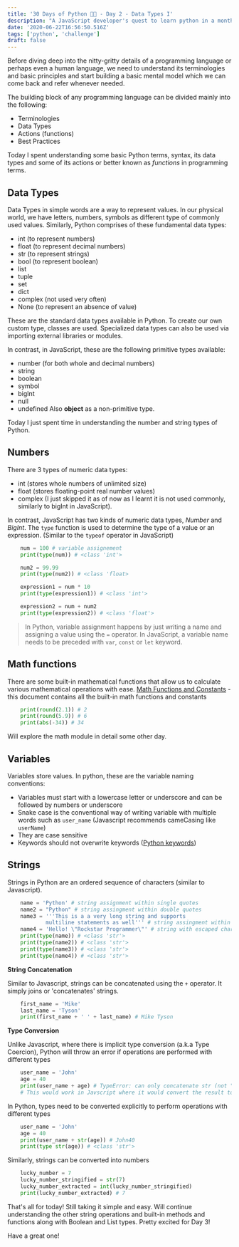 ```yaml
---
title: '30 Days of Python 👨‍💻 - Day 2 - Data Types I'
description: "A JavaScript developer's quest to learn python in a month."
date: '2020-06-22T16:56:50.516Z'
tags: ['python', 'challenge']
draft: false
---
```


Before diving deep into the nitty-gritty details of a programming language or perhaps even a human language, we need
to understand its terminologies and basic principles and start building a basic mental model which we can come back and
refer whenever needed.

The building block of any programming language can be divided mainly into the following:

- Terminologies
- Data Types
- Actions (functions)
- Best Practices

Today I spent understanding some basic Python terms, syntax, its data types and some of its actions or better known
as _functions_ in programming terms.

## Data Types

Data Types in simple words are a way to represent values. In our physical world, we have letters, numbers, symbols as
different type of commonly used values. Similarly, Python comprises of these fundamental data types:

- int (to represent numbers)
- float (to represent decimal numbers)
- str (to represent strings)
- bool (to represent boolean)
- list
- tuple
- set
- dict
- complex (not used very often)
- None (to represent an absence of value)

These are the standard data types available in Python. To create our own custom type, classes are used. Specialized data
types can also be used via importing external libraries or modules.

In contrast, in JavaScript, these are the following primitive types available:

- number (for both whole and decimal numbers)
- string
- boolean
- symbol
- bigInt
- null
- undefined
  Also **object** as a non-primitive type.

Today I just spent time in understanding the number and string types of Python.

## Numbers

There are 3 types of numeric data types:

- int (stores whole numbers of unlimited size)
- float (stores floating-point real number values)
- complex (I just skipped it as of now as I learnt it is not used commonly, similarly to bigInt in JavaScript).

In contrast, JavaScript has two kinds of numeric data types, _Number_ and _BigInt_.
The `type` function is used to determine the type of a value or an expression. (Similar to the `typeof` operator in
JavaScript)

```python
    num = 100 # variable assignement
    print(type(num)) # <class 'int'>

    num2 = 99.99
    print(type(num2)) # <class 'float>

    expression1 = num * 10
    print(type(expression1)) # <class 'int'>

    expression2 = num + num2
    print(type(expression2)) # <class 'float'>
```

> In Python, variable assignment happens by just writing a name and assigning a value using the `=` operator.
> In JavaScript, a variable name needs to be preceded with `var`, `const` or `let` keyword.

## Math functions

There are some built-in mathematical functions that allow us to calculate various mathematical operations with ease.
[Math Functions and Constants](https://docs.python.org/3/library/math.html) - this document contains all the built-in
math functions and constants

```python
    print(round(2.1)) # 2
    print(round(5.9)) # 6
    print(abs(-34)) # 34
```

Will explore the math module in detail some other day.

## Variables

Variables store values. In python, these are the variable naming conventions:

- Variables must start with a lowercase letter or underscore and can be followed by numbers or underscore
- Snake case is the conventional way of writing variable with multiple words such as `user_name` (Javascript 
  recommends cameCasing like `userName`)
- They are case sensitive
- Keywords should not overwrite keywords ([Python keywords](https://www.w3schools.com/python/python_ref_keywords.asp))

## Strings

Strings in Python are an ordered sequence of characters (similar to Javascript). 

```python
    name = 'Python' # string assignment within single quotes
    name2 = "Python" # string assingment within double quotes
    name3 = '''This is a a very long string and supports 
            multiline statements as well''' # string assingment within 3 single quotes
    name4 = 'Hello! \"Rockstar Programmer\"' # string with escaped character sequence
    print(type(name)) # <class 'str'>
    print(type(name2)) # <class 'str'>
    print(type(name3)) # <class 'str'>
    print(type(name4)) # <class 'str'>
```
**String Concatenation**

Similar to Javascript, strings can be concatenated using the `+` operator. It simply joins or 'concatenates' strings.

```python
    first_name = 'Mike'
    last_name = 'Tyson'
    print(first_name + ' ' + last_name) # Mike Tyson
```
**Type Conversion**

Unlike Javascript, where there is implicit type conversion (a.k.a Type Coercion), Python will throw an error if
operations are performed with different types

```python
    user_name = 'John'
    age = 40
    print(user_name + age) # TypeError: can only concatenate str (not "int") to str
    # This would work in Javscript where it would convert the result to string type
```
In Python, types need to be converted explicitly to perform operations with different types

```python
    user_name = 'John'
    age = 40
    print(user_name + str(age)) # John40
    print(type str(age)) # <class 'str'>
```
Similarly, strings can be converted into numbers

```python
    lucky_number = 7
    lucky_number_stringified = str(7)
    lucky_number_extracted = int(lucky_number_stringified)
    print(lucky_number_extracted) # 7
```

That's all for today! Still taking it simple and easy. Will continue understanding the other string operations and built-in methods and functions along
with Boolean and List types. Pretty excited for Day 3! 

Have a great one!